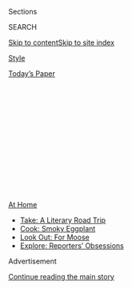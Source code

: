 <div id="app">

<div>

<div>

<div>

<div class="NYTAppHideMasthead css-1q2w90k e1suatyy0">

<div class="section css-ui9rw0 e1suatyy2">

<div class="css-eph4ug er09x8g0">

<div class="css-6n7j50">

</div>

<span class="css-1dv1kvn">Sections</span>

<div class="css-10488qs">

<span class="css-1dv1kvn">SEARCH</span>

</div>

[Skip to content](#site-content)[Skip to site
index](#site-index)

</div>

<div id="masthead-section-label" class="css-1wr3we4 eaxe0e00">

[Style](https://www.nytimes3xbfgragh.onion/section/style)

</div>

<div class="css-10698na e1huz5gh0">

</div>

</div>

<div id="masthead-bar-one" class="section hasLinks css-15hmgas e1csuq9d3">

<div class="css-uqyvli e1csuq9d0">

</div>

<div class="css-1uqjmks e1csuq9d1">

</div>

<div class="css-9e9ivx">

[](https://myaccount.nytimes3xbfgragh.onion/auth/login?response_type=cookie&client_id=vi)

</div>

<div class="css-1bvtpon e1csuq9d2">

[Today’s
Paper](https://www.nytimes3xbfgragh.onion/section/todayspaper)

</div>

</div>

</div>

</div>

<div data-aria-hidden="false">

<div id="site-content" data-role="main">

<div>

<div class="css-1aor85t" style="opacity:0.000000001;z-index:-1;visibility:hidden">

<div class="css-1hqnpie">

<div class="css-epjblv">

<span class="css-17xtcya">[Style](/section/style)</span><span class="css-x15j1o">|</span><span class="css-fwqvlz">Rich
City Tykes Swell Schools in Hamptons and Hudson
Valley</span>

</div>

<div class="css-k008qs">

<div class="css-1iwv8en">

<span class="css-18z7m18"></span>

<div>

</div>

</div>

<span class="css-1n6z4y">https://nyti.ms/3i12VET</span>

<div class="css-1705lsu">

<div class="css-4xjgmj">

<div class="css-4skfbu" data-role="toolbar" data-aria-label="Social Media Share buttons, Save button, and Comments Panel with current comment count" data-testid="share-tools">

  - 
  - 
  - 
  - 
    
    <div class="css-6n7j50">
    
    </div>

  - 

</div>

</div>

</div>

</div>

</div>

</div>

<div id="NYT_TOP_BANNER_REGION" class="css-13pd83m">

<div>

<div id="maps-athome-menu" class="section interactive-content interactive-size-medium css-1edisqu">

<div class="css-17ih8de interactive-body">

<div class="at-home-nav__innerContainer">

<div class="at-home-nav__title">

[At
Home](https://www.nytimes3xbfgragh.onion/spotlight/at-home?action=click&pgtype=Article&state=default&region=TOP_BANNER&context=at_home_menu)

</div>

  - [Take: A Literary Road
    Trip](https://www.nytimes3xbfgragh.onion/2020/07/28/books/time-for-a-literary-road-trip.html?action=click&pgtype=Article&state=default&region=TOP_BANNER&context=at_home_menu)
  - [Cook: Smoky
    Eggplant](https://www.nytimes3xbfgragh.onion/2020/07/29/magazine/bored-with-your-home-cooking-some-smoky-eggplant-will-fix-that.html?action=click&pgtype=Article&state=default&region=TOP_BANNER&context=at_home_menu)
  - [Look Out: For
    Moose](https://www.nytimes3xbfgragh.onion/2020/07/27/travel/moose-michigan-isle-royale.html?action=click&pgtype=Article&state=default&region=TOP_BANNER&context=at_home_menu)
  - [Explore: Reporters’
    Obsessions](https://www.nytimes3xbfgragh.onion/interactive/2020/at-home/even-more-reporters-editors-diaries-lists-recommendations.html?action=click&pgtype=Article&state=default&region=TOP_BANNER&context=at_home_menu)

</div>

</div>

</div>

</div>

</div>

<div id="top-wrapper" class="css-1sy8kpn">

<div id="top-slug" class="css-l9onyx">

Advertisement

</div>

[Continue reading the main
story](#after-top)

<div class="ad top-wrapper" style="text-align:center;height:100%;display:block;min-height:250px">

<div id="top" class="place-ad" data-position="top" data-size-key="top">

</div>

</div>

<div id="after-top">

</div>

</div>

<div>

<div id="sponsor-wrapper" class="css-1hyfx7x">

<div id="sponsor-slug" class="css-19vbshk">

Supported by

</div>

[Continue reading the main
story](#after-sponsor)

<div id="sponsor" class="ad sponsor-wrapper" style="text-align:center;height:100%;display:block">

</div>

<div id="after-sponsor">

</div>

</div>

<div class="css-186x18t">

</div>

<div class="css-1vkm6nb ehdk2mb0">

# Rich City Tykes Swell Schools in Hamptons and Hudson Valley

</div>

New York parents of means are seeking less congested classrooms near
their second — third? — homes.

<div class="css-79elbk" data-testid="photoviewer-wrapper">

<div class="css-z3e15g" data-testid="photoviewer-wrapper-hidden">

</div>

<div class="css-1a48zt4 ehw59r15" data-testid="photoviewer-children">

![<span class="css-16f3y1r e13ogyst0" data-aria-hidden="true"> New
Avenues: the private school that caters to moguls is opening a satellite
campus.</span><span class="css-cnj6d5 e1z0qqy90" itemprop="copyrightHolder"><span class="css-1ly73wi e1tej78p0">Credit...</span><span><span>James
Heimer</span></span></span>](https://static01.graylady3jvrrxbe.onion/images/2020/08/02/fashion/02HAMPTONS-SCHOOL1/02HAMPTONS-SCHOOL1-articleLarge.jpg?quality=75&auto=webp&disable=upscale)

</div>

</div>

<div class="css-18e8msd">

<div class="css-vp77d3 epjyd6m0">

<div class="css-hus3qt ey68jwv0" data-aria-hidden="true">

![Alex
Williams](https://static01.graylady3jvrrxbe.onion/images/2020/05/06/reader-center/alex-williams/alex-williams-thumbLarge-v2.jpg
"Alex Williams")

</div>

<div class="css-1baulvz">

By <span class="css-1baulvz last-byline" itemprop="name">Alex
Williams</span>

</div>

</div>

  - 
    
    <div class="css-ld3wwf e16638kd2">
    
    Published Aug. 1, 2020Updated Aug. 3,
    2020
    
    </div>

  - 
    
    <div class="css-4xjgmj">
    
    <div class="css-pvvomx" data-role="toolbar" data-aria-label="Social Media Share buttons, Save button, and Comments Panel with current comment count" data-testid="share-tools">
    
      - 
      - 
      - 
      - 
        
        <div class="css-6n7j50">
        
        </div>
    
      - 
    
    </div>
    
    </div>

</div>

</div>

<div class="section meteredContent css-1r7ky0e" name="articleBody" itemprop="articleBody">

<div class="css-1fanzo5 StoryBodyCompanionColumn">

<div class="css-53u6y8">

Carlie Lawrence, 42, a fashion executive and mother of two from
Manhattan, was facing the same fear that seemingly[every
parent](https://www.nytimes3xbfgragh.onion/2020/07/30/nyregion/pod-schools-hastings-on-hudson.html)
of school-age children has these days: what if schools don’t open in the
fall?

Luckily for her, Ms. Lawrence and her husband, who works in finance, own
a shingled, four-bedroom house in the Hamptons, where schools, she
figured, may have a better chance at opening.

So they registered their 5-year old twin sons at the public elementary
school in East Hampton, and are planning to continue to live in their
weekend home full-time. Her sons, she thought, would benefit from the
fresh air, far from the stresses of the pandemic-stricken city.

“The decision is driven by knowing that schools in New York City will
not be able to offer a full-time, in-school option,” Ms. Lawrence said,
“and visualizing what possibly will be a full year of two working
parents, working from home, while being cooped up all day in an
apartment with kids.”

</div>

</div>

<div class="css-1fanzo5 StoryBodyCompanionColumn">

<div class="css-53u6y8">

The nagging uncertainties facing New York City schools this fall — Will
they open? How crowded will they be? What precautions are being taken?
Will there be a resurgence of coronavirus? — have parents desperately
searching for options. For those wealthy enough to have second homes,
one obvious-seeming option is to take their children out of the city,
and transfer them to schools in the country or near the beach, where
classes tend to be smaller and the air is, in theory, cleaner.

No wonder public and private schools in second-home regions are seeing a
surge in enrollment. The influx is particularly notable in the Hamptons,
a region that usually enjoys a quiet off-season, with relatively few
year-round families with school-age children, according to local school
officials.

Andi O’Hearn, the head of advancement and operations for the [Ross
School](https://www.ross.org/) in East Hampton, an elite K-12 private
school founded by Courtney Sale Ross, the widow of Time Warner chief
[Steven J.
Ross](https://www.nytimes3xbfgragh.onion/1992/12/21/obituaries/the-creator-of-time-warner-steven-j-ross-is-dead-at-65.html),
said administrators there had received a record number of applications
for the fall.

“Due to the fear of Covid, there is a lot of uncertainty, and they’re
trying to make the best decisions for their children,” Ms. O’Hearn said,
referring to anxious parents from the city.

The nonprofit school, whose annual tuition ranges from $22,700 to
$45,000 for day students (boarding students pay $74,000), features a
tennis academy and courses in social entrepreneurship, robotics and
figurative sculpture. More important, it plans to open full-time in the
fall, with 15 tents for outdoor learning on the 63-acre grounds, and
pupils separated into learning pods, organized by grade level or high
school section, to minimize exposure to other students.

</div>

</div>

<div class="css-1fanzo5 StoryBodyCompanionColumn">

<div class="css-53u6y8">

So far, registrations for its elementary school grades have doubled, to
93 students from 57 last year, for the fall. “I’m glad we’re able to
accommodate them, although we’re starting to really struggle,” Ms.
O’Hearn said. “We have already gone to waiting lists in six different
grades.”

Affluent parents in the Hamptons are also applying to [Avenues: The
World School](https://www.avenues.org/), a private school based in the
Chelsea neighborhood of Manhattan that caters to the children of moguls
and movie stars (Suri Cruise, the daughter of Tom Cruise and Katie
Holmes, was reportedly [a student
there](https://www.businessinsider.com/avenues-world-school-new-york-city-photos-tour-amenities-2019-4)).

It is opening a satellite campus in East Hampton this fall called
[Avenues Studio Hamptons](https://studio.avenues.org/), with room for 60
students, grades 4 through 11, at a cost of $48,000 per year. The school
received a dozen inquiries for every available space, and 45 students
from the Manhattan campus are planning to transfer there this fall,
according to a school spokeswoman.

The exodus of wealthy families from the city comes at a moment that is
fraught socially and politically. The rich have access to multiple
educational options, including at-home [“pandemic
pods”](https://www.nytimes3xbfgragh.onion/2020/07/22/parenting/school-pods-coronavirus.html)
with private tutors, or in the case of Avenues, personal mentors and
instruction in 50 languages, including Punjabi and Swahili. Children
from low-income homes, meanwhile, sometimes lack laptops and internet
access needed for remote learning, and may get less funding as the
children of affluent parents abandon the public school system.

And there are no guarantees that the Hamptons and other leafy enclaves
are immune from another coronavirus outbreak that can shut down the
schools.

</div>

</div>

<div>

</div>

<div class="css-1fanzo5 StoryBodyCompanionColumn">

<div class="css-53u6y8">

Schools throughout New York State are still weighing options. Mayor Bill
de Blasio has announced that schools in New York City will open only if
the city sustains a coronavirus test positivity rate [below three
percent](https://www.nytimes3xbfgragh.onion/2020/07/31/world/coronavirus-covid-19.html?action=click&module=Top%20Stories&pgtype=Homepage#link-22c71cd7),
and is advocating a “[blended learning”
model](https://www.nytimes3xbfgragh.onion/2020/07/08/nyregion/nyc-schools-reopening-plan.html),
combining virtual lessons and classrooms [one to three
days](https://www.nytimes3xbfgragh.onion/2020/07/08/nyregion/nyc-schools-reopening-plan.html)
a week with staggered schedules to reduce density. City Hall will not
announce [plans for individual
schools](https://www.nbcnewyork.com/news/coronavirus/nyc-to-ask-state-for-extension-on-specific-back-to-school-plans/2540164/)
until mid-August.

</div>

</div>

<div class="css-1fanzo5 StoryBodyCompanionColumn">

<div class="css-53u6y8">

Gov. Andrew M. Cuomo will have the final say, adding that a decision for
school reopening will come in [early
August](https://www.nbcnewyork.com/news/coronavirus/nyc-to-ask-state-for-extension-on-specific-back-to-school-plans/2540164/).
“We will not use our children as [guinea
pigs](https://www.cnbc.com/video/2020/07/13/new-york-gov-cuomo-on-reopening-schools-were-not-going-to-use-our-children-as-guinea-pigs.html),”
Mr. Cuomo said a few weeks ago.

But for some second homeowners, the decision is already made. If the
choice is between a crowded, poorly ventilated classroom in a dense
urban area, and an airy classroom in a bucolic setting, the choice is
clear.

“I think the biggest factor is everyone’s mental well-being,” said Ms.
Lawrence, the fashion executive. In East Hampton, her sons have access
to a backyard, a swimming pool, a tennis court, and a trampoline. “We’re
in our own home, it’s our little haven, and we’re safe. So that relaxed
energy that we have has helped this be an easy time for them.” (The
family is also considering forming a private pandemic pod with other
Hamptons parents, in case schools there do not reopen).

It’s not just private schools that are seeing a surge. Enrollment at the
Amagansett School, a public K-6 school in East Hampton, has reportedly
[doubled](https://www.easthamptonstar.com/education/2020716/amagansett-school-expects-enrollment-to-double)
for the fall to about 150 students, after years of attrition because of
escalating real estate prices, said Peter Van Scoyoc, the town
supervisor of East Hampton.

“The district’s enrollment had been in a steady decline for years, just
because it was getting more expensive for year-round families to live
there,” Mr. Van Scoyoc said. “Now, that’s going the other
way.”

</div>

</div>

<div class="css-79elbk" data-testid="photoviewer-wrapper">

<div class="css-z3e15g" data-testid="photoviewer-wrapper-hidden">

</div>

<div class="css-1a48zt4 ehw59r15" data-testid="photoviewer-children">

![<span class="css-cnj6d5 e1z0qqy90" itemprop="copyrightHolder"><span class="css-1ly73wi e1tej78p0">Credit...</span><span>James
Heimer</span></span>](https://static01.graylady3jvrrxbe.onion/images/2020/08/02/fashion/02HAMPTONSCHOOL2/02HAMPTONSCHOOL2-articleLarge.jpg?quality=75&auto=webp&disable=upscale)

</div>

</div>

<div class="css-1fanzo5 StoryBodyCompanionColumn">

<div class="css-53u6y8">

While most schools still have capacity for newcomers, Mr. Van Scoyoc
said, it remains to be seen how year-round residents respond to a
potential influx. “There’s already a certain amount of tension every
summer as the population goes from 22,000 to maybe 120,000 on the Fourth
of July weekend,” he said. “And now there’s concern among some
year-rounders, who have to be expecting heavier traffic and more demand
on services.”

More newcomers may be on their way. Cindy Scholz, a real estate agent
for Compass with clients in Manhattan and the Hamptons, said she has
been deluged with requests from young parents from New York City looking
to buy a house on the East End in time to enroll their children into
local schools.

“Their No. 1 priority is school districts, where before, that was never
a consideration,” Ms. Scholz said. “People understand that there might
be a fear of a second wave of coronavirus, and it does feel a lot more
normal outside the city than inside it,” where [deserted office
buildings](https://www.nytimes3xbfgragh.onion/2020/07/26/nyregion/nyc-coronavirus-time-life-building.html)and
uncrowded subways are a stark reminder of the pandemic’s effects.

Schools in the Hudson Valley are also seeing a rise in enrollment.
Administrators at the Rhinebeck Central School District, for example,
have seen a slight uptick in school registration, especially among New
Yorkers with second homes nearby.

And with the start of the school year fast approaching, the question of
where to enroll their children has become a hot topic among parents at
socially distanced backyard barbecues, pool parties and tennis courts
throughout the Hamptons, Hudson Valley, the Catskills and other places
where weekenders have found refuge.

</div>

</div>

<div class="css-1fanzo5 StoryBodyCompanionColumn">

<div class="css-53u6y8">

For some of these parents, the choice is so wearying that they have
decided to pull their children out of the school system entirely and
home-school, which is undoubtedly easier when home is not a cramped
apartment, but a weekend house with guest bedrooms, home offices and
lots of outdoor space.

[Noria
Morales](https://www.glamour.com/story/noria-morales-what-it-costs-to-be-me),
a founder of [The Wonder](https://www.thewonder.us/), a club for
families in Manhattan, and her husband, a restaurateur, recently decided
not to plunk down a small fortune for their children’s private school,
Lycée[Francais de New York](https://www.lfny.org/), this fall.

Instead, they moved up to their weekend house on 176 rustic acres near
Elizaville, N.Y. ,in the Hudson Valley and plan to home-school their
children, using a portion of the money they saved on private school for
a part-time private tutor to help out.

“My kids are in second grade and fourth grade, so there’s nothing I can
really do to set them back academically,” Ms. Morales said. “It’s not
like I have to teach them algebra. Up here, you’re surrounded by trees
and birds, and in my mind, I can encourage curiosity.”

But there are trade-offs, even for the wealthy. At small-town schools in
the Hamptons or the Hudson Valley, children tend to be cut off from the
racial, economic, and cultural diversity of city schools, not to the
mention the museums and other cultural institutions that help round out
their education.

Little surprise, then, that some parents with immense resources are
keeping their options open, while everyone else is waiting to see what
schools will do in the fall.

</div>

</div>

<div class="css-1fanzo5 StoryBodyCompanionColumn">

<div class="css-53u6y8">

Alli McCartney, 44, a wealth manager for high-net-worth clients, was
planning to send her two children — Maxwell, 10; and Luca, 8 — to the
Dwight School, a private school in Manhattan, this fall. But since she
and her husband, Scott McCartney, have largely abandoned their West
Village dwelling for their weekend house in Montauk, N.Y., they have
also registered their children at the local public school, in case
Dwight is unable to reopen this fall. (so far, the school plans to).

“Just as I have been doing with clients for years, I am using a
three-pronged approach, asking myself three questions,” Ms. McCartney
said. “What is best for my children? What is best for my business? What
is best for my balance sheet?”

Others are taking a “when life gives you lemons, make Limonata” approach
to the crisis.

Ms. McCartney said some of her Hamptons friends are exploring a form of
schools arbitrage, enrolling their children in public schools in the
Hamptons while waiting for slot to open at elite private schools in
Manhattan this spring.

“They’re using this as a way to upgrade, and get into private schools
they never could get into otherwise,” Ms. McCartney said.

</div>

</div>

<div>

</div>

</div>

<div>

</div>

<div>

</div>

<div>

</div>

<div>

<div id="bottom-wrapper" class="css-1ede5it">

<div id="bottom-slug" class="css-l9onyx">

Advertisement

</div>

[Continue reading the main
story](#after-bottom)

<div id="bottom" class="ad bottom-wrapper" style="text-align:center;height:100%;display:block;min-height:90px">

</div>

<div id="after-bottom">

</div>

</div>

</div>

</div>

</div>

## Site Index

<div>

</div>

## Site Information Navigation

  - [© <span>2020</span> <span>The New York Times
    Company</span>](https://help.nytimes3xbfgragh.onion/hc/en-us/articles/115014792127-Copyright-notice)

<!-- end list -->

  - [NYTCo](https://www.nytco.com/)
  - [Contact
    Us](https://help.nytimes3xbfgragh.onion/hc/en-us/articles/115015385887-Contact-Us)
  - [Work with us](https://www.nytco.com/careers/)
  - [Advertise](https://nytmediakit.com/)
  - [T Brand Studio](http://www.tbrandstudio.com/)
  - [Your Ad
    Choices](https://www.nytimes3xbfgragh.onion/privacy/cookie-policy#how-do-i-manage-trackers)
  - [Privacy](https://www.nytimes3xbfgragh.onion/privacy)
  - [Terms of
    Service](https://help.nytimes3xbfgragh.onion/hc/en-us/articles/115014893428-Terms-of-service)
  - [Terms of
    Sale](https://help.nytimes3xbfgragh.onion/hc/en-us/articles/115014893968-Terms-of-sale)
  - [Site
    Map](https://spiderbites.nytimes3xbfgragh.onion)
  - [Help](https://help.nytimes3xbfgragh.onion/hc/en-us)
  - [Subscriptions](https://www.nytimes3xbfgragh.onion/subscription?campaignId=37WXW)

</div>

</div>

</div>

</div>
